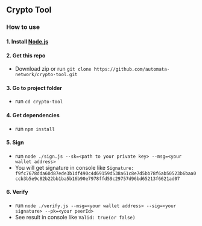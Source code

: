 ## Crypto Tool

### How to use

#### 1. Install [Node.js](https://nodejs.org/)
#### 2. Get this repo
+ Download zip or run `git clone https://github.com/automata-network/crypto-tool.git`
#### 3. Go to project folder
+ run `cd crypto-tool`
#### 4. Get dependencies
+ run `npm install`
#### 5. Sign
+ run `node ./sign.js --sk=<path to your private key> --msg=<your wallet address>`
+ You will get signature in console like `Signature: f9fc7678dda60d87ede3b1df490c4d69159d538a61c8e7d5bb78f6ab50523b6baa0ccb3b5e9c82b22bb1ba5b16b90e7978ffd59c29757d96bd65213f6621ad07`
#### 6. Verify
+ run `node ./verify.js --msg=<your wallet address> --sig=<your signature> --pk=<your peerId>`
+ See result in console like `Valid: true(or false)`
